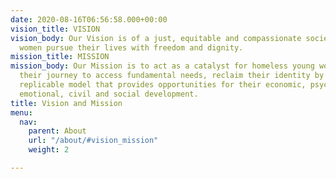 ```yaml
---
date: 2020-08-16T06:56:58.000+00:00
vision_title: VISION
vision_body: Our Vision is of a just, equitable and compassionate society where young
  women pursue their lives with freedom and dignity.
mission_title: MISSION
mission_body: Our Mission is to act as a catalyst for homeless young women by facilitating
  their journey to access fundamental needs, reclaim their identity by building a,
  replicable model that provides opportunities for their economic, psychological,
  emotional, civil and social development.
title: Vision and Mission
menu:
  nav:
    parent: About
    url: "/about/#vision_mission"
    weight: 2

---
```

